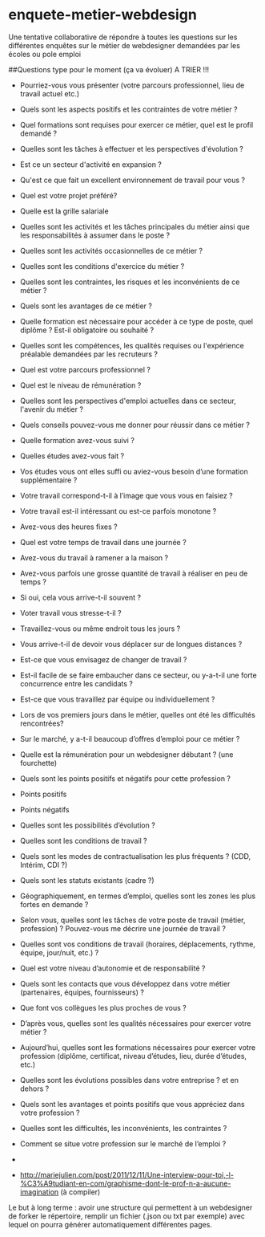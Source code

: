 # enquete-metier-webdesign
Une tentative collaborative de répondre à toutes les questions sur les différentes enquêtes sur le métier de webdesigner demandées par les écoles ou pole emploi

##Questions type pour le moment (ça va évoluer) A TRIER !!!

- Pourriez-vous vous présenter (votre parcours professionnel, lieu de travail actuel etc.)
- Quels sont les aspects positifs et les contraintes de votre métier ?
- Quel formations sont requises pour exercer ce métier, quel est le profil demandé ?
- Quelles sont les tâches à effectuer et les perspectives d'évolution ?
- Est ce un secteur d'activité en expansion ?
- Qu'est ce que fait un excellent environnement de travail pour vous ?
- Quel est votre projet préféré?
- Quelle est la grille salariale
- Quelles sont les activités et les tâches principales du métier ainsi que les responsabilités à assumer dans le poste ?
- Quelles sont les activités occasionnelles de ce métier ?
- Quelles sont les conditions d'exercice du métier ?
- Quelles sont les contraintes, les risques et les inconvénients de ce métier ?
- Quels sont les avantages de ce métier ?
- Quelle formation est nécessaire pour accéder à ce type de poste, quel diplôme ? Est-il obligatoire ou souhaité ?
- Quelles sont les compétences, les qualités requises ou l'expérience préalable demandées par les recruteurs ?
- Quel est votre parcours professionnel ?
- Quel est le niveau de rémunération ?
- Quelles sont les perspectives d'emploi actuelles dans ce secteur, l'avenir du métier ?
- Quels conseils pouvez-vous me donner pour réussir dans ce métier ?
- Quelle formation avez-vous suivi ?
- Quelles études avez-vous fait ?
- Vos études vous ont elles suffi ou aviez-vous besoin d’une formation supplémentaire ?
- Votre travail correspond-t-il à l’image que vous vous en faisiez ?
- Votre travail est-il intéressant ou est-ce parfois monotone ?
- Avez-vous des heures fixes ?
- Quel est votre temps de travail dans une journée ?
- Avez-vous du travail à ramener a la maison ?
- Avez-vous parfois une grosse quantité de travail à réaliser en peu de temps ?
- Si oui, cela vous arrive-t-il souvent ?
- Voter travail vous stresse-t-il ?
- Travaillez-vous ou même endroit tous les jours ?
- Vous arrive-t-il de devoir vous déplacer sur de longues distances ?
- Est-ce que vous envisagez de changer de travail ?
- Est-il facile de se faire embaucher dans ce secteur, ou y-a-t-il une forte concurrence entre les candidats ?
- Est-ce que vous travaillez par équipe ou individuellement ?
- Lors de vos premiers jours dans le métier, quelles ont été les difficultés rencontrées?
- Sur le marché, y a-t-il beaucoup d’offres d’emploi pour ce métier ?
- Quelle est la rémunération pour un webdesigner débutant ? (une fourchette)
- Quels sont les points positifs et négatifs pour cette profession ?
- Points positifs 
- Points négatifs
- Quelles sont les possibilités d’évolution ?
- Quelles sont les conditions de travail ?
- Quels sont les modes de contractualisation les plus fréquents ? (CDD, Intérim, CDI ?)
- Quels sont les statuts existants (cadre ?)
- Géographiquement, en termes d’emploi, quelles sont les zones les plus fortes en demande ?
- Selon vous, quelles sont les tâches de votre poste de travail (métier, profession) ? Pouvez-vous me décrire une journée de travail ?
- Quelles sont vos conditions de travail (horaires, déplacements, rythme, équipe, jour/nuit, etc.) ?
- Quel est votre niveau d’autonomie et de responsabilité ?
- Quels sont les contacts que vous développez dans votre métier (partenaires, équipes, fournisseurs) ?
- Que font vos collègues les plus proches de vous ?
- D’après vous, quelles sont les qualités nécessaires pour exercer votre métier ?
- Aujourd’hui, quelles sont les formations nécessaires pour exercer votre profession (diplôme, certificat, niveau d’études, lieu, durée d’études, etc.)
- Quelles sont les évolutions possibles dans votre entreprise ? et en dehors ?
- Quels sont les avantages et points positifs que vous appréciez dans votre profession ?
- Quelles sont les difficultés, les inconvénients, les contraintes ?
- Comment se situe votre profession sur le marché de l’emploi ?
- 

-  http://mariejulien.com/post/2011/12/11/Une-interview-pour-toi,-l-%C3%A9tudiant-en-com/graphisme-dont-le-prof-n-a-aucune-imagination (à compiler)

Le but à long terme : avoir une structure qui permettent à un webdesigner de forker le répertoire, remplir un fichier (.json ou txt par exemple) avec lequel on pourra générer automatiquement différentes pages.
